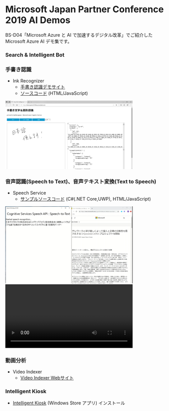 # Microsoft Japan Partner Conference 2019 AI Demos

BS-D04「Microsoft Azure と AI で加速するデジタル改革」でご紹介した Microsoft Azure AI デモ集です。

### Search & Intelligent Bot

### 手書き認識

- Ink Recognizer 
  - [手書き認識デモサイト](https://inkrecognizer201908.azurewebsites.net/)
  - [ソースコード](tree/master/inkrecognizer) (HTML/JavaScript)

<img src="inkrecognizer201908.png" width="400px">

### 音声認識(Speech to Text)、音声テキスト変換(Text to Speech)

- Speech Service
  - [サンプルソースコード](https://github.com/ayako/CogServicesSpeechSamples_201907) (C#(.NET Core,UWP), HTML/JavaScript)

<img src="speechtotext201907.png" width="400px">
<video controls width="400px"><source src="AzureCognitiveSpeechToText_201907.mp4"></video>

### 動画分析

- Video Indexer
  - [Video Indexer Webサイト](https://vi.microsoft.com/ja-jp/)
  
### Intelligent Kiosk

- [Intelligent Kiosk](https://www.microsoft.com/ja-jp/p/intelligent-kiosk/9nblggh5qd84) (Windows Store アプリ) インストール
